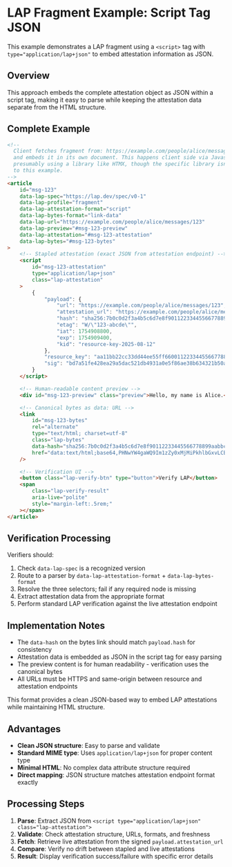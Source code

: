 <!--
Copyright 2025 Jason Stonebraker

Licensed under the Apache License, Version 2.0 (the "License");
you may not use this file except in compliance with the License.
You may obtain a copy of the License at

    http://www.apache.org/licenses/LICENSE-2.0

Unless required by applicable law or agreed to in writing, software
distributed under the License is distributed on an "AS IS" BASIS,
WITHOUT WARRANTIES OR CONDITIONS OF ANY KIND, either express or implied.
See the License for the specific language governing permissions and
limitations under the License.
-->

# LAP Fragment Example: Script Tag JSON

This example demonstrates a LAP fragment using a `<script>` tag with `type="application/lap+json"` to embed attestation information as JSON.

## Overview

This approach embeds the complete attestation object as JSON within a script tag, making it easy to parse while keeping the attestation data separate from the HTML structure.

## Complete Example

```html
<!--
  Client fetches fragment from: https://example.com/people/alice/messages/123
  and embeds it in its own document. This happens client side via Javascript,
  presumably using a library like HTMX, though the specific library isn't fundamental
  to this example.
-->
<article
    id="msg-123"
    data-lap-spec="https://lap.dev/spec/v0-1"
    data-lap-profile="fragment"
    data-lap-attestation-format="script"
    data-lap-bytes-format="link-data"
    data-lap-url="https://example.com/people/alice/messages/123"
    data-lap-preview="#msg-123-preview"
    data-lap-attestation="#msg-123-attestation"
    data-lap-bytes="#msg-123-bytes"
>
    <!-- Stapled attestation (exact JSON from attestation endpoint) -->
    <script
        id="msg-123-attestation"
        type="application/lap+json"
        class="lap-attestation"
    >
        {
            "payload": {
                "url": "https://example.com/people/alice/messages/123",
                "attestation_url": "https://example.com/people/alice/messages/123/_la_resource.json",
                "hash": "sha256:7b0c0d2f3a4b5c6d7e8f90112233445566778899aabbccddeeff001122334455",
                "etag": "W/\"123-abcde\"",
                "iat": 1754908800,
                "exp": 1754909400,
                "kid": "resource-key-2025-08-12"
            },
            "resource_key": "aa11bb22cc33dd44ee55ff6600112233445566778899aabbccddeeff00112233",
            "sig": "bd7a51fe428ea29a5dac521db4931a0e5f86ae38b634321b50ab34b82bf9f207"
        }
    </script>

    <!-- Human-readable content preview -->
    <div id="msg-123-preview" class="preview">Hello, my name is Alice.</div>

    <!-- Canonical bytes as data: URL -->
    <link
        id="msg-123-bytes"
        rel="alternate"
        type="text/html; charset=utf-8"
        class="lap-bytes"
        data-hash="sha256:7b0c0d2f3a4b5c6d7e8f90112233445566778899aabbccddeeff001122334455"
        href="data:text/html;base64,PHNwYW4gaWQ9Im1zZy0xMjMiPkhlbGxvLCBteSBuYW1lIGlzIEFsaWNlLjwvc3Bhbj4="
    />

    <!-- Verification UI -->
    <button class="lap-verify-btn" type="button">Verify LAP</button>
    <span
        class="lap-verify-result"
        aria-live="polite"
        style="margin-left:.5rem;"
    ></span>
</article>
```

## Verification Processing

Verifiers should:

1. Check `data-lap-spec` is a recognized version
2. Route to a parser by `data-lap-attestation-format` + `data-lap-bytes-format`
3. Resolve the three selectors; fail if any required node is missing
4. Extract attestation data from the appropriate format
5. Perform standard LAP verification against the live attestation endpoint

## Implementation Notes

-   The `data-hash` on the bytes link should match `payload.hash` for consistency
-   Attestation data is embedded as JSON in the script tag for easy parsing
-   The preview content is for human readability - verification uses the canonical bytes
-   All URLs must be HTTPS and same-origin between resource and attestation endpoints

This format provides a clean JSON-based way to embed LAP attestations while maintaining HTML structure.

## Advantages

-   **Clean JSON structure**: Easy to parse and validate
-   **Standard MIME type**: Uses `application/lap+json` for proper content type
-   **Minimal HTML**: No complex data attribute structure required
-   **Direct mapping**: JSON structure matches attestation endpoint format exactly

## Processing Steps

1. **Parse**: Extract JSON from `<script type="application/lap+json" class="lap-attestation">`
2. **Validate**: Check attestation structure, URLs, formats, and freshness
3. **Fetch**: Retrieve live attestation from the signed `payload.attestation_url`
4. **Compare**: Verify no drift between stapled and live attestations
5. **Result**: Display verification success/failure with specific error details
